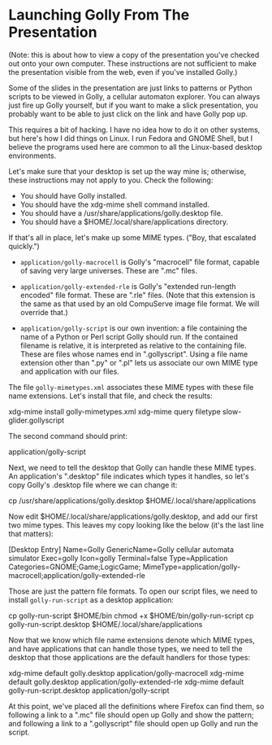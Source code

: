 Launching Golly From The Presentation
=====================================

(Note: this is about how to view a copy of the presentation you've checked
out onto your own computer. These instructions are not sufficient to make
the presentation visible from the web, even if you've installed Golly.)

Some of the slides in the presentation are just links to patterns or Python
scripts to be viewed in Golly, a cellular automaton explorer. You can always
just fire up Golly yourself, but if you want to make a slick presentation, you
probably want to be able to just click on the link and have Golly pop up.

This requires a bit of hacking. I have no idea how to do it on other systems,
but here's how I did things on Linux. I run Fedora and GNOME Shell, but I
believe the programs used here are common to all the Linux-based desktop
environments.

Let's make sure that your desktop is set up the way mine is; otherwise, these
instructions may not apply to you. Check the following:

- You should have Golly installed.
- You should have the xdg-mime shell command installed.
- You should have a /usr/share/applications/golly.desktop file.
- You should have a $HOME/.local/share/applications directory.

If that's all in place, let's make up some MIME types. ("Boy, that escalated
quickly.")

- `application/golly-macrocell` is Golly's "macrocell" file format, capable of
  saving very large universes. These are ".mc" files.

- `application/golly-extended-rle` is Golly's "extended run-length encoded" file
  format. These are ".rle" files. (Note that this extension is the same as that
  used by an old CompuServe image file format. We will override that.)

- `application/golly-script` is our own invention: a file containing the name of
  a Python or Perl script Golly should run. If the contained filename is
  relative, it is interpreted as relative to the containing file. These are
  files whose names end in ".gollyscript". Using a file name extension other
  than ".py" or ".pl" lets us associate our own MIME type and application with
  our files.

The file `golly-mimetypes.xml` associates these MIME types with these file name
extensions. Let's install that file, and check the results:

  xdg-mime install golly-mimetypes.xml
  xdg-mime query filetype slow-glider.gollyscript

The second command should print:

  application/golly-script

Next, we need to tell the desktop that Golly can handle these MIME types. An
application's ".desktop" file indicates which types it handles, so let's copy
Golly's .desktop file where we can change it:

  cp /usr/share/applications/golly.desktop $HOME/.local/share/applications

Now edit $HOME/.local/share/applications/golly.desktop, and add our first two
mime types. This leaves my copy looking like the below (it's the last line that
matters):

  [Desktop Entry]
  Name=Golly
  GenericName=Golly cellular automata simulator
  Exec=golly
  Icon=golly
  Terminal=false
  Type=Application
  Categories=GNOME;Game;LogicGame;
  MimeType=application/golly-macrocell;application/golly-extended-rle

Those are just the pattern file formats. To open our script files, we need
to install `golly-run-script` as a desktop application:

  cp golly-run-script $HOME/bin
  chmod +x $HOME/bin/golly-run-script
  cp golly-run-script.desktop $HOME/.local/share/applications

Now that we know which file name extensions denote which MIME types, and have
applications that can handle those types, we need to tell the desktop that those
applications are the default handlers for those types:

  xdg-mime default golly.desktop application/golly-macrocell
  xdg-mime default golly.desktop application/golly-extended-rle
  xdg-mime default golly-run-script.desktop application/golly-script

At this point, we've placed all the definitions where Firefox can find them, so
following a link to a ".mc" file should open up Golly and show the pattern; and
following a link to a ".gollyscript" file should open up Golly and run the
script.
